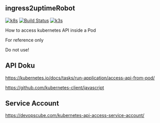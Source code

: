 ## ingress2uptimeRobot

[![k8s](https://img.shields.io/badge/Kubernetes-blue.svg)](https://github.com/kubernetes/kubernetes)
[![Build Status](https://jenkins.tino.sh/buildStatus/icon?job=ingress2uptimeRobot%2Fmaster)](https://jenkins.tino.sh/job/ingress2uptimeRobot/job/master/)
[![k3s](https://img.shields.io/badge/run%20on%20-Raspberry%20Pi-red)](https://gist.github.com/tinoschroeter/fd4c254e93b2fd0c0b584bdcf756e95f)


How to access kubernetes API inside a Pod

For reference only

Do not use!

## API Doku
https://kubernetes.io/docs/tasks/run-application/access-api-from-pod/

https://github.com/kubernetes-client/javascript

## Service Account
https://devopscube.com/kubernetes-api-access-service-account/
